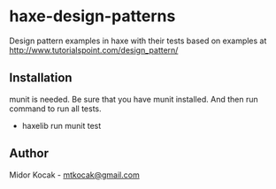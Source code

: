 # haxe-design-patterns

Design pattern examples in haxe with their tests based on examples at http://www.tutorialspoint.com/design_pattern/

## Installation

munit is needed. Be sure that you have munit installed. And then run command to run all tests.

- haxelib run munit test


## Author 
Midor Kocak - mtkocak@gmail.com

